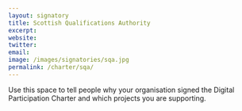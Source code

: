 ```yaml
---
layout: signatory
title: Scottish Qualifications Authority
excerpt: 
website: 
twitter: 
email: 
image: /images/signatories/sqa.jpg
permalink: /charter/sqa/
---
```


Use this space to tell people why your organisation signed the Digital Participation Charter and which projects you are supporting.